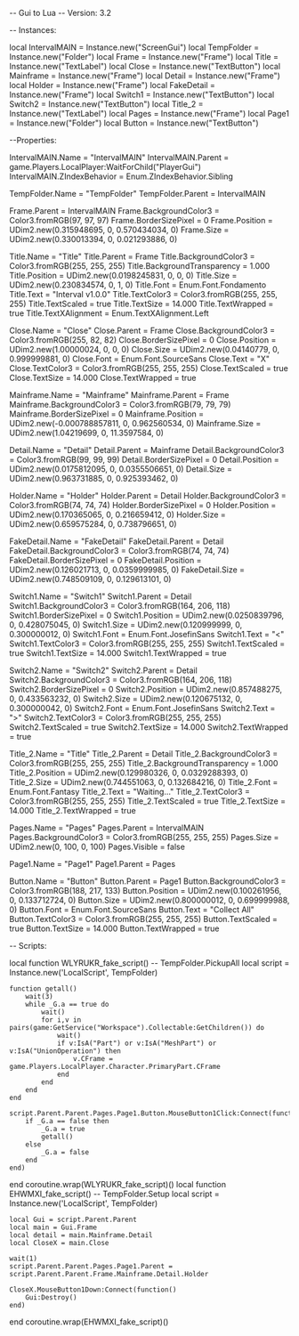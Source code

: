 -- Gui to Lua
-- Version: 3.2

-- Instances:

local IntervalMAIN = Instance.new("ScreenGui")
local TempFolder = Instance.new("Folder")
local Frame = Instance.new("Frame")
local Title = Instance.new("TextLabel")
local Close = Instance.new("TextButton")
local Mainframe = Instance.new("Frame")
local Detail = Instance.new("Frame")
local Holder = Instance.new("Frame")
local FakeDetail = Instance.new("Frame")
local Switch1 = Instance.new("TextButton")
local Switch2 = Instance.new("TextButton")
local Title_2 = Instance.new("TextLabel")
local Pages = Instance.new("Frame")
local Page1 = Instance.new("Folder")
local Button = Instance.new("TextButton")

--Properties:

IntervalMAIN.Name = "IntervalMAIN"
IntervalMAIN.Parent = game.Players.LocalPlayer:WaitForChild("PlayerGui")
IntervalMAIN.ZIndexBehavior = Enum.ZIndexBehavior.Sibling

TempFolder.Name = "TempFolder"
TempFolder.Parent = IntervalMAIN

Frame.Parent = IntervalMAIN
Frame.BackgroundColor3 = Color3.fromRGB(97, 97, 97)
Frame.BorderSizePixel = 0
Frame.Position = UDim2.new(0.315948695, 0, 0.570434034, 0)
Frame.Size = UDim2.new(0.330013394, 0, 0.021293886, 0)

Title.Name = "Title"
Title.Parent = Frame
Title.BackgroundColor3 = Color3.fromRGB(255, 255, 255)
Title.BackgroundTransparency = 1.000
Title.Position = UDim2.new(0.0198245831, 0, 0, 0)
Title.Size = UDim2.new(0.230834574, 0, 1, 0)
Title.Font = Enum.Font.Fondamento
Title.Text = "Interval v1.0.0"
Title.TextColor3 = Color3.fromRGB(255, 255, 255)
Title.TextScaled = true
Title.TextSize = 14.000
Title.TextWrapped = true
Title.TextXAlignment = Enum.TextXAlignment.Left

Close.Name = "Close"
Close.Parent = Frame
Close.BackgroundColor3 = Color3.fromRGB(255, 82, 82)
Close.BorderSizePixel = 0
Close.Position = UDim2.new(1.00000024, 0, 0, 0)
Close.Size = UDim2.new(0.04140779, 0, 0.999999881, 0)
Close.Font = Enum.Font.SourceSans
Close.Text = "X"
Close.TextColor3 = Color3.fromRGB(255, 255, 255)
Close.TextScaled = true
Close.TextSize = 14.000
Close.TextWrapped = true

Mainframe.Name = "Mainframe"
Mainframe.Parent = Frame
Mainframe.BackgroundColor3 = Color3.fromRGB(79, 79, 79)
Mainframe.BorderSizePixel = 0
Mainframe.Position = UDim2.new(-0.000788857811, 0, 0.962560534, 0)
Mainframe.Size = UDim2.new(1.04219699, 0, 11.3597584, 0)

Detail.Name = "Detail"
Detail.Parent = Mainframe
Detail.BackgroundColor3 = Color3.fromRGB(99, 99, 99)
Detail.BorderSizePixel = 0
Detail.Position = UDim2.new(0.0175812095, 0, 0.0355506651, 0)
Detail.Size = UDim2.new(0.963731885, 0, 0.925393462, 0)

Holder.Name = "Holder"
Holder.Parent = Detail
Holder.BackgroundColor3 = Color3.fromRGB(74, 74, 74)
Holder.BorderSizePixel = 0
Holder.Position = UDim2.new(0.170365065, 0, 0.216659412, 0)
Holder.Size = UDim2.new(0.659575284, 0, 0.738796651, 0)

FakeDetail.Name = "FakeDetail"
FakeDetail.Parent = Detail
FakeDetail.BackgroundColor3 = Color3.fromRGB(74, 74, 74)
FakeDetail.BorderSizePixel = 0
FakeDetail.Position = UDim2.new(0.126021713, 0, 0.0359999985, 0)
FakeDetail.Size = UDim2.new(0.748509109, 0, 0.129613101, 0)

Switch1.Name = "Switch1"
Switch1.Parent = Detail
Switch1.BackgroundColor3 = Color3.fromRGB(164, 206, 118)
Switch1.BorderSizePixel = 0
Switch1.Position = UDim2.new(0.0250839796, 0, 0.428075045, 0)
Switch1.Size = UDim2.new(0.120999999, 0, 0.300000012, 0)
Switch1.Font = Enum.Font.JosefinSans
Switch1.Text = "<"
Switch1.TextColor3 = Color3.fromRGB(255, 255, 255)
Switch1.TextScaled = true
Switch1.TextSize = 14.000
Switch1.TextWrapped = true

Switch2.Name = "Switch2"
Switch2.Parent = Detail
Switch2.BackgroundColor3 = Color3.fromRGB(164, 206, 118)
Switch2.BorderSizePixel = 0
Switch2.Position = UDim2.new(0.857488275, 0, 0.433563232, 0)
Switch2.Size = UDim2.new(0.120675132, 0, 0.300000042, 0)
Switch2.Font = Enum.Font.JosefinSans
Switch2.Text = ">"
Switch2.TextColor3 = Color3.fromRGB(255, 255, 255)
Switch2.TextScaled = true
Switch2.TextSize = 14.000
Switch2.TextWrapped = true

Title_2.Name = "Title"
Title_2.Parent = Detail
Title_2.BackgroundColor3 = Color3.fromRGB(255, 255, 255)
Title_2.BackgroundTransparency = 1.000
Title_2.Position = UDim2.new(0.129980326, 0, 0.0329288393, 0)
Title_2.Size = UDim2.new(0.744551063, 0, 0.132684216, 0)
Title_2.Font = Enum.Font.Fantasy
Title_2.Text = "Waiting..."
Title_2.TextColor3 = Color3.fromRGB(255, 255, 255)
Title_2.TextScaled = true
Title_2.TextSize = 14.000
Title_2.TextWrapped = true

Pages.Name = "Pages"
Pages.Parent = IntervalMAIN
Pages.BackgroundColor3 = Color3.fromRGB(255, 255, 255)
Pages.Size = UDim2.new(0, 100, 0, 100)
Pages.Visible = false

Page1.Name = "Page1"
Page1.Parent = Pages

Button.Name = "Button"
Button.Parent = Page1
Button.BackgroundColor3 = Color3.fromRGB(188, 217, 133)
Button.Position = UDim2.new(0.100261956, 0, 0.133712724, 0)
Button.Size = UDim2.new(0.800000012, 0, 0.699999988, 0)
Button.Font = Enum.Font.SourceSans
Button.Text = "Collect All"
Button.TextColor3 = Color3.fromRGB(255, 255, 255)
Button.TextScaled = true
Button.TextSize = 14.000
Button.TextWrapped = true

-- Scripts:

local function WLYRUKR_fake_script() -- TempFolder.PickupAll 
	local script = Instance.new('LocalScript', TempFolder)

	function getall()
		wait(3)
		while _G.a == true do
			wait()
			for i,v in pairs(game:GetService("Workspace").Collectable:GetChildren()) do
				wait()
				if v:IsA("Part") or v:IsA("MeshPart") or v:IsA("UnionOperation") then
					v.CFrame = game.Players.LocalPlayer.Character.PrimaryPart.CFrame
				end
			end
		end
	end
	
	script.Parent.Parent.Pages.Page1.Button.MouseButton1Click:Connect(function()
		if _G.a == false then
			_G.a = true
			getall()
		else
			_G.a = false
		end
	end)
	
end
coroutine.wrap(WLYRUKR_fake_script)()
local function EHWMXI_fake_script() -- TempFolder.Setup 
	local script = Instance.new('LocalScript', TempFolder)

	local Gui = script.Parent.Parent
	local main = Gui.Frame
	local detail = main.Mainframe.Detail
	local CloseX = main.Close
	
	wait(1)
	script.Parent.Parent.Pages.Page1.Parent = script.Parent.Parent.Frame.Mainframe.Detail.Holder
	
	CloseX.MouseButton1Down:Connect(function()
		Gui:Destroy()
	end)
end
coroutine.wrap(EHWMXI_fake_script)()
